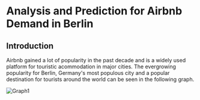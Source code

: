 # Analysis and Prediction for Airbnb Demand in Berlin

## Introduction
Airbnb gained a lot of popularity in the past decade and is a widely used platform for touristic acommodation in major cities. The evergrowing popularity for Berlin, Germany's most populous city and a popular destination for tourists around the world can be seen in the following graph.

![Graph1](/images/vollständige_Zeitreihe.png)
